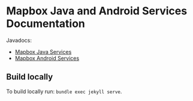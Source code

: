 # Mapbox Java and Android Services Documentation

Javadocs:
* [Mapbox Java Services](http://mapbox.github.io/mapbox-java/api/libjava)
* [Mapbox Android Services](http://mapbox.github.io/mapbox-java/api/libandroid)

## Build locally

To build locally run: `bundle exec jekyll serve`.
